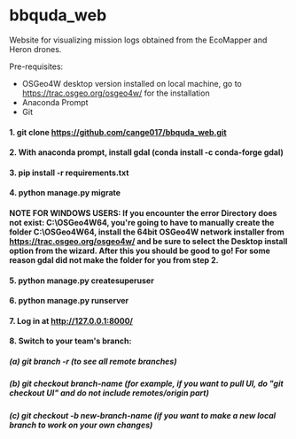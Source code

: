 # bbquda_web
Website for visualizing mission logs obtained from the EcoMapper and Heron drones.

Pre-requisites:
- OSGeo4W desktop version installed on local machine, go to https://trac.osgeo.org/osgeo4w/ for the installation
- Anaconda Prompt
- Git

#### 1. git clone https://github.com/cange017/bbquda_web.git

#### 2. With anaconda prompt, install gdal (conda install -c conda-forge gdal)

#### 3. pip install -r requirements.txt

#### 4. python manage.py migrate

#### NOTE FOR WINDOWS USERS: If you encounter the error Directory does not exist: C:\OSGeo4W64, you're going to have to manually create the folder C:\OSGeo4W64, install the 64bit OSGeo4W network installer from https://trac.osgeo.org/osgeo4w/ and be sure to select the Desktop install option from the wizard. After this you should be good to go! For some reason gdal did not make the folder for you from step 2.

#### 5. python manage.py createsuperuser

#### 6. python manage.py runserver

#### 7. Log in at http://127.0.0.1:8000/

#### 8. Switch to your team's branch:

##### (a) git branch -r (to see all remote branches)

##### (b) git checkout branch-name (for example, if you want to pull UI, do "git checkout UI" and do not include remotes/origin part)

##### (c) git checkout -b new-branch-name (if you want to make a new local branch to work on your own changes)
